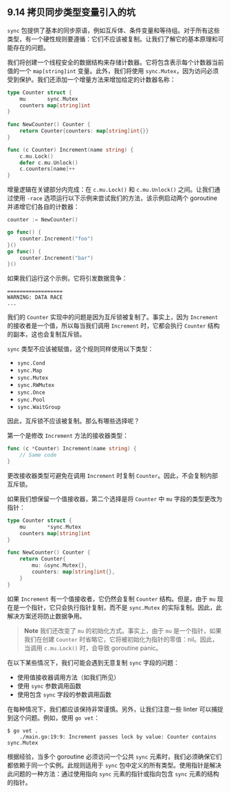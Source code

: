 ## 9.14 拷贝同步类型变量引入的坑

`sync` 包提供了基本的同步原语，例如互斥体、条件变量和等待组。对于所有这些类型，有一个硬性规则要遵循：它们不应该被复制。让我们了解它的基本原理和可能存在的问题。

我们将创建一个线程安全的数据结构来存储计数器。它将包含表示每个计数器当前值的一个 `map[string]int` 变量。此外，我们将使用 `sync.Mutex`，因为访问必须受到保护。我们还添加一个增量方法来增加给定的计数器名称：

```go
type Counter struct {
    mu       sync.Mutex
    counters map[string]int
}
    
func NewCounter() Counter {
    return Counter{counters: map[string]int{}}
}

func (c Counter) Increment(name string) {
    c.mu.Lock()
    defer c.mu.Unlock()
    c.counters[name]++
}
```

增量逻辑在关键部分内完成：在 `c.mu.Lock()` 和 `c.mu.Unlock()` 之间。让我们通过使用 `-race` 选项运行以下示例来尝试我们的方法，该示例启动两个 goroutine 并递增它们各自的计数器：

```go
counter := NewCounter()

go func() {
    counter.Increment("foo")
}()
go func() {
    counter.Increment("bar")
}()
```

如果我们运行这个示例，它将引发数据竞争：

```shell
==================
WARNING: DATA RACE
...
```

我们的 `Counter` 实现中的问题是因为互斥锁被复制了。事实上，因为 `Increment` 的接收者是一个值，所以每当我们调用 `Increment` 时，它都会执行 `Counter` 结构的副本，这也会复制互斥锁。

`sync` 类型不应该被赋值，这个规则同样使用以下类型：

* `sync.Cond`
* `sync.Map`
* `sync.Mutex`
* `sync.RWMutex`
* `sync.Once`
* `sync.Pool`
* `sync.WaitGroup`

因此，互斥锁不应该被复制。那么有哪些选择呢？

第一个是修改 `Increment` 方法的接收器类型：

```go
func (c *Counter) Increment(name string) {
    // Same code
}
```

更改接收器类型可避免在调用 `Increment` 时复制 `Counter`。因此，不会复制内部互斥锁。

如果我们想保留一个值接收器，第二个选择是将 `Counter` 中 `mu` 字段的类型更改为指针：

```go
type Counter struct {
    mu       *sync.Mutex
    counters map[string]int
}
    
func NewCounter() Counter {
    return Counter{
        mu: &sync.Mutex{},
        counters: map[string]int{},
    }
}
```

如果 `Increment` 有一个值接收者，它仍然会复制 `Counter` 结构。但是，由于 `mu` 现在是一个指针，它只会执行指针复制，而不是 `sync.Mutex` 的实际复制。因此，此解决方案还将防止数据争用。

> **Note** 我们还改变了 `mu` 的初始化方式。事实上，由于 `mu` 是一个指针，如果我们在创建 `Counter` 时省略它，它将被初始化为指针的零值：nil。因此，当调用 `c.mu.Lock()` 时，会导致 goroutine panic。

在以下某些情况下，我们可能会遇到无意复制 `sync` 字段的问题：

* 使用值接收器调用方法（如我们所见）
* 使用 `sync` 参数调用函数
* 使用包含 `sync` 字段的参数调用函数

在每种情况下，我们都应该保持非常谨慎。另外，让我们注意一些 linter 可以捕捉到这个问题。例如，使用 `go vet`：

```shell
$ go vet .
    ./main.go:19:9: Increment passes lock by value: Counter contains sync.Mutex
```

根据经验，当多个 goroutine 必须访问一个公共 `sync` 元素时，我们必须确保它们都依赖于同一个实例。此规则适用于 `sync` 包中定义的所有类型。使用指针是解决此问题的一种方法：通过使用指向 `sync` 元素的指针或指向包含 `sync` 元素的结构的指针。